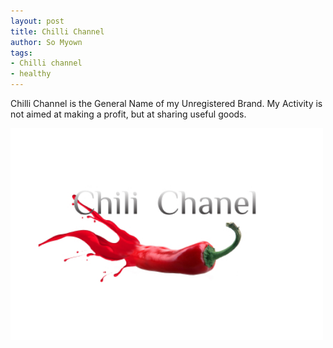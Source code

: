 ```yaml
---
layout: post
title: Chilli Channel
author: So Myown
tags:
- Chilli channel
- healthy
---
```


Chilli Channel is the General Name of my Unregistered Brand. 
My Activity is not aimed at making a profit, but at sharing useful goods.

<img src="/img/logo.jpg" alt="" width="500"/>

